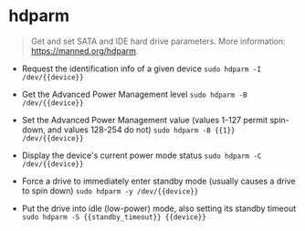 # hdparm
> Get and set SATA and IDE hard drive parameters.
> More information: <https://manned.org/hdparm>.

- Request the identification info of a given device
`sudo hdparm -I /dev/{{device}}`

- Get the Advanced Power Management level
`sudo hdparm -B /dev/{{device}}`

- Set the Advanced Power Management value (values 1-127 permit spin-down, and values 128-254 do not)
`sudo hdparm -B {{1}} /dev/{{device}}`

- Display the device's current power mode status
`sudo hdparm -C /dev/{{device}}`

- Force a drive to immediately enter standby mode (usually causes a drive to spin down)
`sudo hdparm -y /dev/{{device}}`

- Put the drive into idle (low-power) mode, also setting its standby timeout
`sudo hdparm -S {{standby_timeout}} {{device}}`

